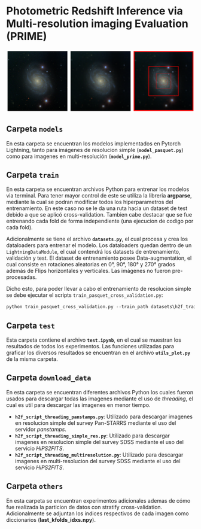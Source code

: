 # Photometric Redshift Inference via Multi-resolution imaging Evaluation (PRIME)

![Multi-Resolution five levels](other/multi_res.png)



## Carpeta `models`
En esta carpeta se encuentran los modelos implementados en Pytorch Lightning, tanto para imágenes de resolucion simple (**`model_pasquet.py`**) como para imagenes en multi-resolución (**`model_prime.py`**).

## Carpeta `train`

En esta carpeta se encuentran archivos Python para entrenar los modelos via terminal. Para tener mayor control de este se utiliza la libreria **argparse**, mediante la cual se podran modificar todos los hiperparametros del entrenamiento. En este caso no se le da una ruta hacia un dataset de test debido a que se aplicó cross-validation. Tambien cabe destacar que se fue entrenando cada fold de forma independiente (una ejecucion de codigo por cada fold).

Adicionalmente se tiene el archivo **`datasets.py`**, el cual procesa y crea los dataloaders para entrenar el modelo. Los dataloaders quedan dentro de un `LightningDataModule`, el cual contendrá los datasets de entrenamiento, validación y test. El dataset de entrenamiento posee Data-augmentation, el cual consiste en rotaciones aleatorias en 0°, 90°, 180° y 270° grados además de Flips horizontales y verticales. Las imágenes no fueron pre-procesadas.

Dicho esto, para poder llevar a cabo el entrenamiento de resolucion simple se debe ejecutar el scripts `train_pasquet_cross_validation.py`:

```python
python train_pasquet_cross_validation.py --train_path datasets\h2f_train_sdss_kfold1.npz --test_path datasets\h2f_val_sdss_kfold1.npz --img_size 64 --epoch 40 --save_files resultados\h2f_sdss\cv\fold1 --seed 0 --num_workers 4 --batch_size 128
```

## Carpeta `test`

Esta carpeta contiene el archivo **`test.ipynb`**, en el cual se muestran los resultados de todos los experimentos. Las funciones utilizadas para graficar los diversos resultados se encuentran en el archivo **`utils_plot.py`** de la misma carpeta.

## Carpeta `download_data`

En esta carpeta se encuentran diferentes archivos Python los cuales fueron usados para descargar todas las imagenes mediante el uso de *threading*, el cual es util para descargar las imagenes en menor tiempo.

- **`h2f_script_threading_panstamps.py`**: Utilizado para descargar imagenes en resolucion simple del survey Pan-STARRS mediante el uso del servidor *panstamps*.
- **`h2f_script_threading_simple_res.py`**: Utilizado para descargar imagenes en resolucion simple del survey SDSS mediante el uso del servicio *HiPS2FITS*.
- **`h2f_script_threading_multiresolution.py`**: Utilizado para descargar imagenes en multi-resolucion del survey SDSS mediante el uso del servicio *HiPS2FITS*.

## Carpeta `others`

En esta carpeta se encuentran experimentos adicionales ademas de cómo fue realizada la particion de datos con stratify cross-validation. Adicionalmente se adjuntan los indices respectivos de cada imagen como diccionarios (**last_kfolds_idxs.npy**).

